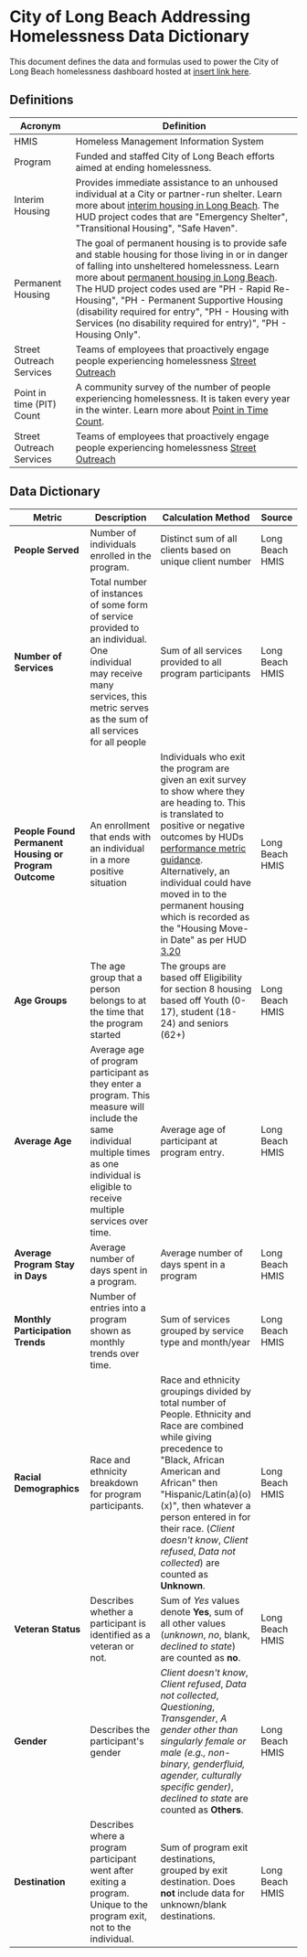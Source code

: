 # City of Long Beach Addressing Homelessness Data Dictionary
This document defines the data and formulas used to power the City of Long Beach homelessness dashboard hosted at [insert link here](https://longbeach.gov "insert link here"). 

## Definitions
|  Acronym | Definition  |
| ------------ | ------------ |
| HMIS  | Homeless Management Information System  |
| Program  | Funded and staffed City of Long Beach efforts aimed at ending homelessness.   |
| Interim Housing  |  Provides immediate assistance to an unhoused individual at a City or partner-run shelter. Learn more about [interim housing in Long Beach](https://www.longbeach.gov/homelessness/homeless-services/#shelterbeds "interim housing in Long Beach").  The HUD project codes that are "Emergency Shelter", "Transitional Housing", "Safe Haven". |
| Permanent Housing | The goal of permanent housing is to provide safe and stable housing for those living in or in danger of falling into unsheltered homelessness.  Learn more about [permanent housing in Long Beach](https://www.longbeach.gov/homelessness/homeless-services/#permhousing). The HUD project codes used are "PH - Rapid Re-Housing", "PH - Permanent Supportive Housing (disability required for entry", "PH - Housing with Services (no disability required for entry)", "PH - Housing Only". |
| Street Outreach Services | Teams of employees that proactively engage people experiencing homelessness [Street Outreach](https://www.longbeach.gov/homelessness/homeless-services/#outreach)
| Point in time (PIT) Count | A community survey of the number of people experiencing homelessness. It is taken every year in the winter. Learn more about [Point in Time Count](https://www.longbeach.gov/homelessness/annual-homeless-count/). |
| Street Outreach Services | Teams of employees that proactively engage people experiencing homelessness [Street Outreach](https://www.longbeach.gov/homelessness/homeless-services/#outreach)



## Data Dictionary

|  Metric | Description  | Calculation Method  | Source  |
| ------------ | ------------ | ------------ | ------------ |
| **People Served**  | Number of individuals enrolled in the program.  | Distinct sum of all clients based on unique client number  | Long Beach HMIS  |
| **Number of Services**  | Total number of instances of some form of service provided to an individual. One individual may receive many services, this metric serves as the sum of all services for all people  | Sum of all services provided to all program participants  | Long Beach HMIS  |
| **People Found Permanent Housing or Program Outcome**  | An enrollment that ends with an individual in a more positive situation  | Individuals who exit the program are given an exit survey to show where they are heading to. This is translated to positive or negative outcomes by HUDs [performance metric guidance](https://files.hudexchange.info/resources/documents/System-Performance-Measure-7-Housing-Destination-Summary.pdf). Alternatively, an individual could have moved in to the permanent housing which is recorded as the "Housing Move-in Date" as per HUD [3.20](https://files.hudexchange.info/resources/documents/HMIS-Data-Standards-Manual.pdf)   | Long Beach HMIS 
|**Age Groups** | The age group that a person belongs to at the time that the program started | The groups are based off Eligibility for section 8 housing based off Youth (0-17), student (18-24) and seniors (62+) | Long Beach HMIS
|**Average Age** | Average age of program participant as they enter a program.  This measure will include the same individual multiple times as one individual is eligible to receive multiple services over time. | Average age of participant at program entry.  | Long Beach HMIS
|**Average Program Stay in Days** | Average number of days spent in a program.  | Average number of days spent in a program | Long Beach HMIS
|**Monthly Participation Trends** | Number of entries into a program shown as monthly trends over time.  | Sum of services grouped by service type and month/year | Long Beach HMIS
|**Racial Demographics** | Race and ethnicity breakdown for program participants.   | Race and ethnicity groupings divided by total number of People. Ethnicity and Race are combined while giving precedence to "Black, African American and African" then "Hispanic/Latin(a)(o)(x)", then whatever a person entered in for their race. (*Client doesn't know*, *Client refused*, *Data not collected*) are counted as **Unknown**. | Long Beach HMIS
|**Veteran Status** | Describes whether a participant is identified as a veteran or not.  | Sum of *Yes* values denote **Yes**, sum of all other values (*unknown*, *no*, blank, *declined to state*) are counted as **no**.  | Long Beach HMIS
|**Gender** | Describes the participant's gender  | *Client doesn't know*, *Client refused*, *Data not collected*, *Questioning*, *Transgender*, *A gender other than singularly female or male (e.g., non-binary, genderfluid, agender, culturally specific gender)*, *declined to state* are counted as **Others**.  | Long Beach HMIS
|**Destination** | Describes where a program participant went after exiting a program. Unique to the program exit, not to the individual. | Sum of program exit destinations, grouped by exit destination. Does **not** include data for unknown/blank destinations. | Long Beach HMIS
